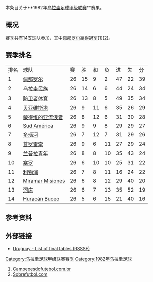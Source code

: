 本条目关于**1982年[乌拉圭足球甲级联赛](https://zh.wikipedia.org/wiki/乌拉圭足球甲级联赛 "wikilink")**赛果。

## 概况

赛季共有14支球队参加，其中[佩那罗尔赢得冠军](../Page/佩那罗尔足球俱乐部.md "wikilink")\[1\]\[2\]。

## 赛季排名

|    |                                                                               |    |    |    |    |    |    |    |
| -- | ----------------------------------------------------------------------------- | -- | -- | -- | -- | -- | -- | -- |
| 排名 | 球队                                                                            | 赛  | 胜  | 和  | 负  | 进  | 失  | 分  |
| 1  | [佩那罗尔](../Page/佩那罗尔足球俱乐部.md "wikilink")                                       | 26 | 15 | 9  | 2  | 47 | 22 | 39 |
| 2  | [乌拉圭民族](../Page/民族足球俱乐部.md "wikilink")                                        | 26 | 14 | 6  | 6  | 44 | 24 | 34 |
| 3  | [防卫者体育](../Page/防卫者体育.md "wikilink")                                          | 26 | 13 | 8  | 5  | 49 | 35 | 34 |
| 4  | [贝亚维斯塔](https://zh.wikipedia.org/wiki/贝亚维斯塔足球俱乐部 "wikilink")                  | 26 | 9  | 11 | 6  | 35 | 26 | 29 |
| 5  | [蒙得维的亚流浪者](../Page/蒙得维的亚流浪者足球俱乐部.md "wikilink")                               | 26 | 8  | 12 | 6  | 31 | 30 | 28 |
| 6  | [Sud América](https://zh.wikipedia.org/wiki/Sud_América "wikilink")           | 26 | 9  | 9  | 8  | 29 | 29 | 27 |
| 7  | [多瑙河](../Page/多瑙河足球俱乐部.md "wikilink")                                         | 26 | 7  | 12 | 7  | 31 | 29 | 26 |
| 8  | [普罗雷索](https://zh.wikipedia.org/wiki/普罗雷索足球俱乐部 "wikilink")                    | 26 | 9  | 6  | 11 | 27 | 29 | 24 |
| 9  | [兰普拉青年](https://zh.wikipedia.org/wiki/兰普拉青年 "wikilink")                       | 26 | 8  | 8  | 10 | 35 | 43 | 24 |
| 10 | [塞罗](https://zh.wikipedia.org/wiki/塞罗竞技俱乐部 "wikilink")                        | 26 | 6  | 10 | 10 | 25 | 31 | 22 |
| 11 | [利物浦](../Page/利物浦足球俱乐部_\(乌拉圭\).md "wikilink")                                 | 26 | 7  | 8  | 11 | 16 | 24 | 22 |
| 12 | [Miramar Misiones](https://zh.wikipedia.org/wiki/Miramar_Misiones "wikilink") | 26 | 6  | 8  | 12 | 29 | 40 | 20 |
| 13 | [河床](../Page/河床竞技俱乐部_\(乌拉圭\).md "wikilink")                                   | 26 | 6  | 7  | 13 | 35 | 52 | 19 |
| 14 | [Huracán Buceo](https://zh.wikipedia.org/wiki/Huracán_Buceo "wikilink")       | 26 | 5  | 6  | 15 | 21 | 40 | 16 |

## 参考资料

## 外部链接

  - [Uruguay - List of final tables
    (RSSSF)](http://www.rsssf.com/tablesu/uruhist.html)

[Category:乌拉圭足球甲级联赛赛季](https://zh.wikipedia.org/wiki/Category:乌拉圭足球甲级联赛赛季 "wikilink")
[Category:1982年乌拉圭足球](https://zh.wikipedia.org/wiki/Category:1982年乌拉圭足球 "wikilink")

1.  [Campeoesdofutebol.com.br](http://www.campeoesdofutebol.com.br/uruguai.html)
2.  [Sobrefutbol.com](http://www.sobrefutbol.com/torneos/torneo_uruguayo.htm)